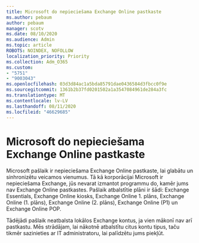 ```yaml
---
title: Microsoft do nepieciešama Exchange Online pastkaste
ms.author: pebaum
author: pebaum
manager: scotv
ms.date: 08/10/2020
ms.audience: Admin
ms.topic: article
ROBOTS: NOINDEX, NOFOLLOW
localization_priority: Priority
ms.collection: Adm_O365
ms.custom:
- "5751"
- "9003043"
ms.openlocfilehash: 03d3d84ac1a5bda85791dae0436584d3fbcc0f9e
ms.sourcegitcommit: 1361b2b37fd0201502a1a3547084961de284a3fc
ms.translationtype: MT
ms.contentlocale: lv-LV
ms.lasthandoff: 08/11/2020
ms.locfileid: "46629685"
---
```

# <a name="microsoft-to-do-requires-an-exchange-online-mailbox"></a>Microsoft do nepieciešama Exchange Online pastkaste

Microsoft pašlaik ir nepieciešama Exchange Online pastkaste, lai glabātu un sinhronizētu veicamos vienumus. Tā kā korporācijai Microsoft ir nepieciešama Exchange, jūs nevarat izmantot programmu do, kamēr jums nav Exchange Online pastkastes. Pašlaik atbalstītie plāni ir šādi: Exchange Essentials, Exchange Online kiosks, Exchange Online 1. plāns, Exchange Online (1. plāns), Exchange Online (2. plāns), Exchange Online (P1) un Exchange Online POP.

Tādējādi pašlaik neatbalsta lokālos Exchange kontus, ja vien mākonī nav arī pastkastu. Mēs strādājam, lai nākotnē atbalstītu citus kontu tipus, taču tikmēr sazinieties ar IT administratoru, lai palīdzētu jums piekļūt.